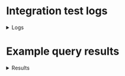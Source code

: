 # Integration test logs
<details>
  <summary>Logs</summary>
  
```
Add passing integration test logs here
```
</details>

# Example query results
<details>
  <summary>Results</summary>
  
```
Add example SQL query results here (please include the input queries as well)
```
</details>

